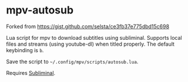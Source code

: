 # mpv-autosub
Forked from https://gist.github.com/selsta/ce3fb37e775dbd15c698

Lua script for mpv to download subtitles using subliminal.
Supports local files and streams (using youtube-dl) when titled properly. The default keybinding is `b`.

Save the script to `~/.config/mpv/scripts/autosub.lua`.

Requires [Subliminal](https://github.com/Diaoul/subliminal).
